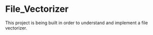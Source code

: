 # File_Vectorizer
This project is being built in order to understand and implement a file vectorizer.
